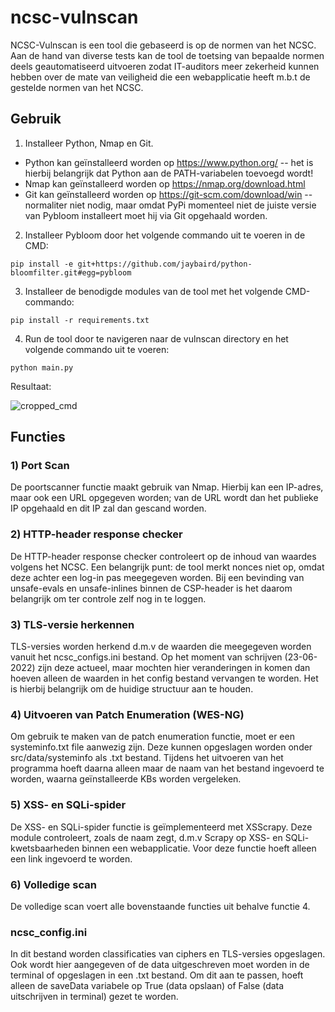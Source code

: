 # ncsc-vulnscan
NCSC-Vulnscan is een tool die gebaseerd is op de normen van het NCSC. Aan de hand van diverse tests kan de tool de toetsing van bepaalde normen deels geautomatiseerd uitvoeren zodat IT-auditors meer zekerheid kunnen hebben over de mate van veiligheid die een webapplicatie heeft m.b.t de gestelde normen van het NCSC.

## Gebruik
  1) Installeer Python, Nmap en Git. 
  - Python kan geïnstalleerd worden op https://www.python.org/ -- het is hierbij belangrijk dat Python aan de PATH-variabelen toevoegd wordt!
  - Nmap kan geïnstalleerd worden op https://nmap.org/download.html
  - Git kan geïnstalleerd worden op https://git-scm.com/download/win -- normaliter niet nodig, maar omdat PyPi momenteel niet de juiste versie van Pybloom installeert moet hij via Git opgehaald worden.
  2) Installeer Pybloom door het volgende commando uit te voeren in de CMD:
  ```shell
  pip install -e git+https://github.com/jaybaird/python-bloomfilter.git#egg=pybloom
  ```
  3) Installeer de benodigde modules van de tool met het volgende CMD-commando:
  ```shell
  pip install -r requirements.txt
  ```
  4) Run de tool door te navigeren naar de vulnscan directory en het volgende commando uit te voeren:
  ```shell
  python main.py
  ```
  Resultaat:
  
 ![cropped_cmd](https://user-images.githubusercontent.com/43985189/175276700-b2171106-4a18-4da1-9327-a209b0fe9c91.png)
 
## Functies
### 1) Port Scan
De poortscanner functie maakt gebruik van Nmap. Hierbij kan een IP-adres, maar ook een URL opgegeven worden; van de URL wordt dan het publieke IP opgehaald en dit IP zal dan gescand worden.

### 2) HTTP-header response checker
De HTTP-header response checker controleert op de inhoud van waardes volgens het NCSC. Een belangrijk punt: de tool merkt nonces niet op, omdat deze achter een log-in pas meegegeven worden. Bij een bevinding van unsafe-evals en unsafe-inlines binnen de CSP-header is het daarom belangrijk om ter controle zelf nog in te loggen.

### 3) TLS-versie herkennen
TLS-versies worden herkend d.m.v de waarden die meegegeven worden vanuit het ncsc_configs.ini bestand. Op het moment van schrijven (23-06-2022) zijn deze actueel, maar mochten hier veranderingen in komen dan hoeven alleen de waarden in het config bestand vervangen te worden. Het is hierbij belangrijk om de huidige structuur aan te houden.
 
### 4) Uitvoeren van Patch Enumeration (WES-NG)
Om gebruik te maken van de patch enumeration functie, moet er een systeminfo.txt file aanwezig zijn. Deze kunnen opgeslagen worden onder src/data/systeminfo als .txt bestand. Tijdens het uitvoeren van het programma hoeft daarna alleen maar de naam van het bestand ingevoerd te worden, waarna geïnstalleerde KBs worden vergeleken.

### 5) XSS- en SQLi-spider
De XSS- en SQLi-spider functie is geïmplementeerd met XSScrapy. Deze module controleert, zoals de naam zegt, d.m.v Scrapy op XSS- en SQLi-kwetsbaarheden binnen een webapplicatie. Voor deze functie hoeft alleen een link ingevoerd te worden.

### 6) Volledige scan
De volledige scan voert alle bovenstaande functies uit behalve functie 4.

### ncsc_config.ini
In dit bestand worden classificaties van ciphers en TLS-versies opgeslagen. Ook wordt hier aangegeven of de data uitgeschreven moet worden in de terminal of opgeslagen in een .txt bestand. Om dit aan te passen, hoeft alleen de saveData variabele op True (data opslaan) of False (data uitschrijven in terminal) gezet te worden.
